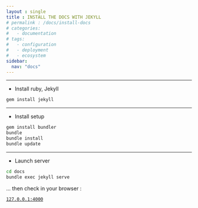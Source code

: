 ```yaml
---
layout : single 
title : INSTALL THE DOCS WITH JEKYLL
# permalink : /docs/install-docs
# categories:
#   - documentation
# tags:
#   - configuration
#   - deployment
#   - ecosystem
sidebar:
  nav: "docs"
---
```



--------

- Install ruby, Jekyll

``` bash
gem install jekyll
```

---
- Install setup 

``` bash
gem install bundler
bundle
bundle install
bundle update
```

---
- Launch server 

``` bash
cd docs
bundle exec jekyll serve
```

... then check in your browser : 

[`127.0.0.1:4000`](127.0.0.1:4000)

